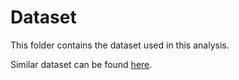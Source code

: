 # Dataset

This folder contains the dataset used in this analysis.

Similar dataset can be found [here](https://www.kaggle.com/datasets/datafiniti/consumer-reviews-of-amazon-products).
